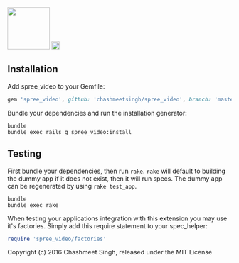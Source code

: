<image src="https://img.shields.io/wercker/ci/wercker/docs.svg" width="95">
<a href="https://badge.fury.io/rb/spree_video"><img src="https://badge.fury.io/rb/spree_video.svg" alt="Gem Version" height="18"></a>

Installation
------------

Add spree_video to your Gemfile:

```ruby
gem 'spree_video', github: 'chashmeetsingh/spree_video', branch: 'master'
```

Bundle your dependencies and run the installation generator:

```shell
bundle
bundle exec rails g spree_video:install
```

Testing
-------

First bundle your dependencies, then run `rake`. `rake` will default to building the dummy app if it does not exist, then it will run specs. The dummy app can be regenerated by using `rake test_app`.

```shell
bundle
bundle exec rake
```

When testing your applications integration with this extension you may use it's factories.
Simply add this require statement to your spec_helper:

```ruby
require 'spree_video/factories'
```

Copyright (c) 2016 Chashmeet Singh, released under the MIT License
